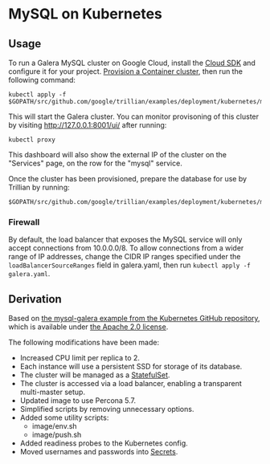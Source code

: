 # MySQL on Kubernetes

## Usage

To run a Galera MySQL cluster on Google Cloud, install the
[Cloud SDK](https://cloud.google.com/sdk/) and configure it for your project.
[Provision a Container cluster](https://cloud.google.com/container-engine/docs/clusters/operations),
then run the following command:
```shell
kubectl apply -f $GOPATH/src/github.com/google/trillian/examples/deployment/kubernetes/mysql
```

This will start the Galera cluster. You can monitor provisoning of this cluster
by visiting http://127.0.0.1:8001/ui/ after running:
```shell
kubectl proxy
```

This dashboard will also show the external IP of the cluster on the
"Services" page, on the row for the "mysql" service.

Once the cluster has been provisioned, prepare the database for use by Trillian
by running:
```shell
$GOPATH/src/github.com/google/trillian/examples/deployment/kubernetes/mysql/resetdb.sh
```

### Firewall

By default, the load balancer that exposes the MySQL service will only accept
connections from 10.0.0.0/8. To allow connections from a wider range of IP
addresses, change the CIDR IP ranges specified under the
`loadBalancerSourceRanges` field in galera.yaml, then run `kubectl apply -f
galera.yaml`.

## Derivation

Based on
[the mysql-galera example from the Kubernetes GitHub repository](https://github.com/kubernetes/kubernetes/tree/v1.5.4/examples/storage/mysql-galera),
which is available under
[the Apache 2.0 license](https://github.com/kubernetes/kubernetes/blob/v1.5.4/LICENSE).

The following modifications have been made:
- Increased CPU limit per replica to 2.
- Each instance will use a persistent SSD for storage of its database.
- The cluster will be managed as a
  [StatefulSet](https://kubernetes.io/docs/concepts/workloads/controllers/statefulset/).
- The cluster is accessed via a load balancer, enabling a transparent
  multi-master setup.
- Updated image to use Percona 5.7.
- Simplified scripts by removing unnecessary options.
- Added some utility scripts:
  - image/env.sh
  - image/push.sh
- Added readiness probes to the Kubernetes config.
- Moved usernames and passwords into [Secrets](https://kubernetes.io/docs/concepts/configuration/secret/).
